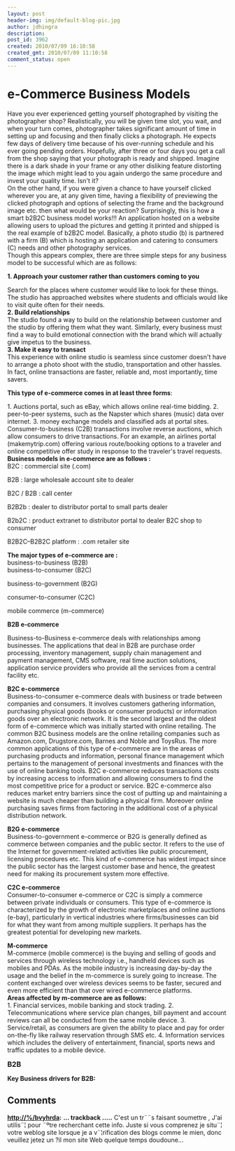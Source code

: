 ```yaml
---
layout: post
header-img: img/default-blog-pic.jpg
author: jdhingra
description: 
post_id: 3962
created: 2010/07/09 16:10:58
created_gmt: 2010/07/09 11:10:58
comment_status: open
---
```


# e-Commerce Business Models

<div style="margin-bottom: 0in; font-weight: normal">Have you ever experienced getting yourself photographed by visiting the photographer shop? Realistically, you will be given time slot, you wait, and when your turn comes, photographer takes significant amount of time in setting up and focusing and then finally clicks a photograph. He expects few days of delivery time because of his over-running schedule and his ever going pending orders. Hopefully, after three or four days you get a call from the shop saying that your photograph is ready and shipped. Imagine there is a dark shade in your frame or any other disliking feature distorting the image which might lead to you again undergo the same procedure and invest your quality time. Isn't it?</div>

<div style="margin-bottom: 0in; font-weight: normal"><!--more--></div>

<div style="margin-bottom: 0in; font-weight: normal">On the other hand, if you were given a chance to have yourself clicked wherever you are, at any given time, having a flexibility of previewing the clicked photograph and options of selecting the frame and the background image etc. then what would be your reaction? Surprisingly, this is how a smart b2B2C business model works!!! An application hosted on a website allowing users to upload the pictures and getting it printed and shipped is the real example of b2B2C model. Basically, a photo studio (b) is partnered with a firm (B) which is hosting an application and catering to consumers (C) needs and other photography services.</div>

<div style="margin-bottom: 0in">Though this appears complex, there are three simple steps for any business model to be successful  which are as follows:</div>

<p><strong>1. Approach your customer rather than customers coming to you</strong>
<div style="margin-bottom: 0in">Search for the places where customer would like to look for these things. The studio has approached websites where students and officials would like to visit quite often for their needs.</div>
<strong>2. Build relationships</strong>
<div style="margin-bottom: 0in">The studio found a way to build on the relationship between customer and the studio by offering them what they want. Similarly, every business must find a way to build emotional connection with the brand which will actually give impetus to the business.</div>
<strong>3. Make it easy to transact</strong>
<div style="margin-bottom: 0in">This experience with online studio is seamless since customer doesn't have to arrange a photo shoot with the studio, transportation and other hassles. In fact, online transactions are faster, reliable and, most importantly, time savers.</div>
<p style="margin-bottom: 0in"><strong>This type of e-commerce comes in at least three forms</strong>:</p></p>
<div style="margin-bottom: 0in">1. Auctions portal, such as eBay, which allows online real-time bidding.
2. peer-to-peer systems, such as the Napster which shares (music) data over internet.
3. money exchange models and classified ads at portal sites.</div>

<div style="margin-bottom: 0in">Consumer-to-business (C2B) transactions involve reverse auctions, which allow consumers to drive transactions. For an example, an airlines portal (makemytrip.com) offering various route/booking options to a traveler and online competitive offer study in response to the traveler's travel requests.</div>

<div style="margin-bottom: 0in"><strong>Business models in e-commerce are as follows :</strong></div>

<div style="margin-bottom: 0in">B2C : commercial site (.com)</div>

<p>B2B : large wholesale account site to dealer</p>
<p>B2C / B2B : call center</p>
<p>B2B2b : dealer to distributor portal to small parts dealer</p>
<p>B2b2C : product extranet to distributor portal to dealer B2C shop to consumer</p>
<p>B2B2C–B2B2C platform : .com retailer site
<div style="margin-bottom: 0in"><strong>The major types of e-commerce are : </strong></div>
<div style="margin-bottom: 0in">business-to-business (B2B)</div>
business-to-consumer (B2C)</p>
<p>business-to-government (B2G)</p>
<p>consumer-to-consumer (C2C)</p>
<p>mobile commerce (m-commerce)
<p style="margin-bottom: 0in"><strong>B2B e-commerce</strong></p></p>
<div style="margin-bottom: 0in">Business-to-Business e-commerce deals with relationships among businesses. The applications that deal in B2B are purchase order processing, inventory management, supply chain management and payment management, CMS software, real time auction solutions, application service providers who provide all the services from a central facility etc.</div>

<p style="margin-bottom: 0in"><strong>B2C e-commerce</strong></p>

<div style="margin-bottom: 0in">Business-to-consumer e-commerce deals with business or trade between companies and consumers. It involves customers gathering information, purchasing physical goods (books or consumer products) or information goods over an electronic network. It is the second largest and the oldest form of e-commerce which was initially started with online retailing. The common B2C business models are the online retailing companies such as Amazon.com, Drugstore.com, Barnes and Noble and ToysRus. The more common applications of this type of e-commerce are in the areas of purchasing products and information, personal finance management which pertains to the management of personal investments and finances with the use of online banking tools. B2C e-commerce reduces transactions costs by increasing access to information and allowing consumers to find the most competitive price for a product or service. B2C e-commerce also reduces market entry barriers since the cost of putting up and maintaining a website is much cheaper than building a physical firm. Moreover online purchasing saves firms from factoring in the additional cost of a physical distribution network.</div>

<p style="margin-bottom: 0in"><strong>B2G e-commerce</strong></p>

<div style="margin-bottom: 0in">Business-to-government e-commerce or B2G is generally defined as commerce between companies and the public sector. It refers to the use of the Internet for government-related activities like public procurement, licensing procedures etc. This kind of e-commerce has widest impact since the public sector has the largest customer base and hence, the greatest need for making its procurement system more effective.</div>

<p style="margin-bottom: 0in"><strong>C2C e-commerce</strong></p>

<div style="margin-bottom: 0in">Consumer-to-consumer e-commerce or C2C is simply a commerce between private individuals or consumers. This type of e-commerce is characterized by the growth of electronic marketplaces and online auctions (e-bay), particularly in vertical industries where firms/businesses can bid for what they want from among multiple suppliers. It perhaps has the greatest potential for developing new markets.</div>

<p style="margin-bottom: 0in"><strong>M-commerce</strong></p>

<div style="margin-bottom: 0in">M-commerce (mobile commerce) is the buying and selling of goods and services through wireless technology i.e., handheld devices such as mobiles and PDAs. As the mobile industry is increasing day-by-day the usage and the belief in the m-commerce is surely going to increase. The content exchanged over wireless devices seems to be faster, secured and even more efficient than that over wired e-commerce platforms.</div>

<div style="margin-bottom: 0in"><strong>Areas affected by m-commerce are as follows:</strong></div>

<div style="margin-bottom: 0in">1. Financial services, mobile banking and stock trading.
2. Telecommunications where service plan changes, bill payment and account reviews can all be conducted from the same mobile device.
3. Service/retail, as consumers are given the ability to place and pay for order on-the-fly like railway reservation through SMS etc.
4. Information services which includes the delivery of entertainment, financial, sports news and traffic updates to a mobile device.</div>

<p style="margin-bottom: 0in"><span style="font-size: medium;"><strong>B2B</strong></span></p>

<p style="margin-bottom: 0in"><strong>Key Business drivers for B2B: </strong></p>

## Comments

**[http://%/bvyhrda](#3303 "2010-11-21 19:39:58"):** **... trackback .....** C'est un tr¨¨s faisant soumettre , J'ai utilis¨¦ pour ¨ºtre recherchant cette info. Juste si vous comprenez je situ¨¦ votre weblog site lorsque je a v¨¦rification des blogs comme le mien, donc veuillez jetez un ?il mon site Web quelque temps doudoune...

